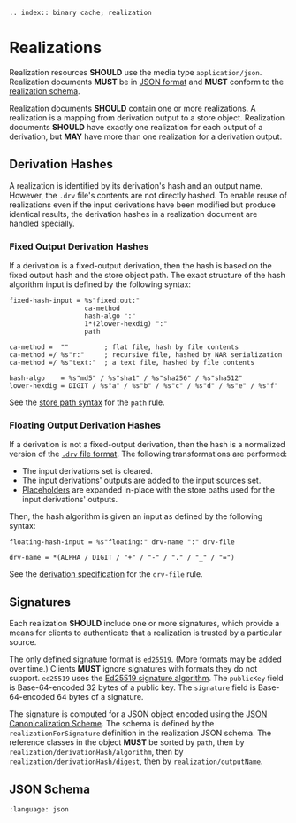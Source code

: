 ```{eval-rst}
.. index:: binary cache; realization
```

# Realizations

Realization resources **SHOULD** use the media type `application/json`.
Realization documents **MUST** be in [JSON format][JSON]
and **MUST** conform to the [realization schema](schema/realization.json).

Realization documents **SHOULD** contain one or more realizations.
A realization is a mapping from derivation output to a store object.
Realization documents **SHOULD** have exactly one realization for each output of a derivation,
but **MAY** have more than one realization for a derivation output.

[JSON]: https://datatracker.ietf.org/doc/html/rfc8259

## Derivation Hashes

A realization is identified by its derivation's hash and an output name.
However, the `.drv` file's contents are not directly hashed.
To enable reuse of realizations
even if the input derivations have been modified but produce identical results,
the derivation hashes in a realization document are handled specially.

### Fixed Output Derivation Hashes

If a derivation is a fixed-output derivation,
then the hash is based on the fixed output hash and the store object path.
The exact structure of the hash algorithm input is defined by the following syntax:

```abnf
fixed-hash-input = %s"fixed:out:"
                   ca-method
                   hash-algo ":"
                   1*(2lower-hexdig) ":"
                   path

ca-method =  ""         ; flat file, hash by file contents
ca-method =/ %s"r:"     ; recursive file, hashed by NAR serialization
ca-method =/ %s"text:"  ; a text file, hashed by file contents

hash-algo    = %s"md5" / %s"sha1" / %s"sha256" / %s"sha512"
lower-hexdig = DIGIT / %s"a" / %s"b" / %s"c" / %s"d" / %s"e" / %s"f"
```

See the [store path syntax](project:#store-path-syntax) for the `path` rule.

### Floating Output Derivation Hashes

If a derivation is not a fixed-output derivation,
then the hash is a normalized version of the [`.drv` file format](project:#drv-format).
The following transformations are performed:

- The input derivations set is cleared.
- The input derivations' outputs are added to the input sources set.
- [Placeholders](project:#derivation-placeholders) are expanded in-place
  with the store paths used for the input derivations' outputs.

Then, the hash algorithm is given an input as defined by the following syntax:

```abnf
floating-hash-input = %s"floating:" drv-name ":" drv-file

drv-name = *(ALPHA / DIGIT / "+" / "-" / "." / "_" / "=")
```

See the [derivation specification](project:#drv-format) for the `drv-file` rule.

## Signatures

Each realization **SHOULD** include one or more signatures,
which provide a means for clients to authenticate
that a realization is trusted by a particular source.

The only defined signature format is `ed25519`.
(More formats may be added over time.)
Clients **MUST** ignore signatures with formats they do not support.
`ed25519` uses the [Ed25519 signature algorithm][].
The `publicKey` field is Base-64-encoded 32 bytes of a public key.
The `signature` field is Base-64-encoded 64 bytes of a signature.

The signature is computed for a JSON object encoded using the [JSON Canonicalization Scheme][RFC 8785].
The schema is defined by the `realizationForSignature` definition
in the realization JSON schema.
The reference classes in the object **MUST** be sorted by `path`,
then by `realization/derivationHash/algorithm`,
then by `realization/derivationHash/digest`,
then by `realization/outputName`.

[Ed25519 signature algorithm]: https://ed25519.cr.yp.to/
[RFC 8785]: https://datatracker.ietf.org/doc/html/rfc8785

## JSON Schema

```{literalinclude} schema/realization.json
:language: json
```
